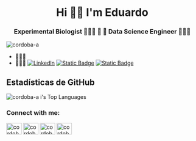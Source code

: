 <h1 align="center">Hi 👋🏼 I'm Eduardo</h1>
<h3 align="center">Experimental Biologist  👨🏻‍🔬 🌱 🔬  Data Science Engineer  🧑🏻‍💻 </h3>

<p align="left"> <img src="https://komarev.com/ghpvc/?username=cordoba-a&label=Profile%20views&color=0e75b6&style=flat" alt="cordoba-a" /> </p>

- 👨🏻‍🔬
- 🧑🏻‍💻 
<a href="https://www.linkedin.com/in/eduardocordobaa/"><img alt="LinkedIn" src="https://img.shields.io/badge/-Eduardo_Cordoba-blue?style=flat-square&logo=Linkedin&logoColor=white&link=https://www.linkedin.com/in/eduardocordobaa/"></a> <a href="https://cafecito.app/natayafs"> <img alt="Static Badge" src="https://img.shields.io/badge/cafecito-purple?style=social&logo=buy%20me%20a%20coffee&link=https%3A%2F%2Fcafecito.app%2Fnatayafs"></a> <a href="https://www.buymeacoffee.com/natayafs"> <img alt="Static Badge" src="https://img.shields.io/badge/buy_me_a_coffee-purple?style=social&logo=buy%20me%20a%20coffee&link=https%3A%2F%2Fwww.buymeacoffee.com%2Fnatayafs"></a>



## Estadísticas de GitHub
![cordoba-a i's Top Languages](https://github-readme-stats.vercel.app/api/top-langs/?username=cordoba-a&_icons=true&hide_border=true&layout=compact&bg_color=00000000)

<h3 align="left">Connect with me:</h3>
<p align="left">
<a href="https://x.com/yayo_coae" target="blank"><img align="center" src="https://raw.githubusercontent.com/rahuldkjain/github-profile-readme-generator/master/src/images/icons/Social/twitter.svg" alt="cordobaarango" height="30" width="40" /></a>
<a href="https://www.instagram.com/stam_am/" target="blank"><img align="center" src="https://raw.githubusercontent.com/rahuldkjain/github-profile-readme-generator/master/src/images/icons/Social/instagram.svg" alt="cordobaarango" height="30" width="40" /></a>
<a href="https://www.linkedin.com/in/eduardocordobaa/" target="blank"><img align="center" src="https://raw.githubusercontent.com/rahuldkjain/github-profile-readme-generator/master/src/images/icons/Social/linked-in-alt.svg" alt="cordobaarango" height="30" width="40" /></a>
<a href="https://www.youtube.com/@eduardocordobavlog" target="blank"><img align="center" src="https://raw.githubusercontent.com/rahuldkjain/github-profile-readme-generator/master/src/images/icons/Social/youtube.svg" alt="cordobaarango" height="30" width="40" /></a>
  
</p>
